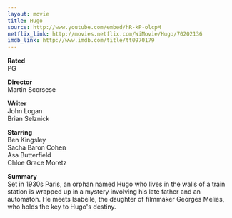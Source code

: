 ```yaml
---
layout: movie
title: Hugo
source: http://www.youtube.com/embed/hR-kP-olcpM
netflix_link: http://movies.netflix.com/WiMovie/Hugo/70202136
imdb_link: http://www.imdb.com/title/tt0970179
---
```


__Rated__<br /><span class="rated ts">PG</span>

__Director__<br />Martin Scorsese

__Writer__<br />John Logan<br />Brian Selznick

__Starring__<br />Ben Kingsley<br />Sacha Baron Cohen<br />Asa Butterfield<br />Chloe Grace Moretz

__Summary__<br />Set in 1930s Paris, an orphan named Hugo who lives in the walls of a train station is wrapped up in a mystery involving his late father and an automaton. He meets Isabelle, the daughter of filmmaker Georges Melies, who holds the key to Hugo's destiny.